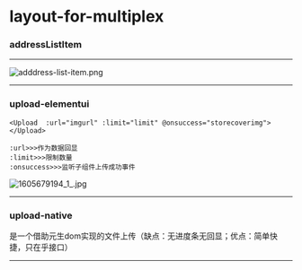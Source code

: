 # layout-for-multiplex

### addressListItem

---

![adddress-list-item.png](https://i.loli.net/2020/10/23/4mgauYHT8J1NsMV.png)

---

### upload-elementui

```
<Upload  :url="imgurl" :limit="limit" @onsuccess="storecoverimg"></Upload>

:url>>>作为数据回显
:limit>>>限制数量
:onsuccess>>>监听子组件上传成功事件

```



![1605679194_1_.jpg](https://i.loli.net/2020/11/18/wQu9AD6ghm4sky2.png)

---
### upload-native
是一个借助元生dom实现的文件上传（缺点：无进度条无回显；优点：简单快捷，只在乎接口）


---
